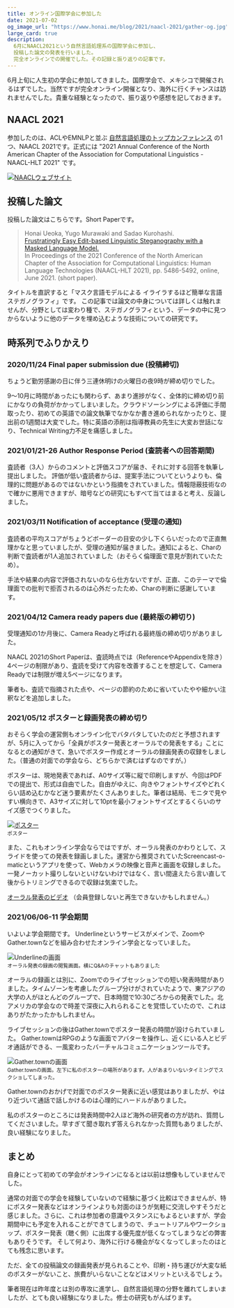 ```yaml
---
title: オンライン国際学会に参加した
date: 2021-07-02
og_image_url: "https://www.honai.me/blog/2021/naacl-2021/gather-og.jpg"
large_card: true
description:
  6月にNAACL2021という自然言語処理系の国際学会に参加し、
  投稿した論文の発表を行いました。
  完全オンラインでの開催でした。その記録と振り返りの記事です。
---
```

6月上旬に人生初の学会に参加してきました。国際学会で、メキシコで開催されるはずでした。当然ですが完全オンライン開催となり、海外に行くチャンスは訪れませんでした。貴重な経験となったので、振り返りや感想を記しておきます。

## NAACL 2021

参加したのは、ACLやEMNLPと並ぶ [自然言語処理のトップカンファレンス](https://qiita.com/mhangyo/items/4eb5add038d6d4e76c79) の1つ、NAACL 2021です。正式には "2021 Annual Conference of the North American Chapter of the Association for Computational Linguistics - NAACL-HLT 2021" です。

[![NAACLウェブサイト](/images/blog/naacl.jpg)](https://2021.naacl.org/)

## 投稿した論文

投稿した論文はこちらです。Short Paperです。

> Honai Ueoka, Yugo Murawaki and Sadao Kurohashi.<br>
> [Frustratingly Easy Edit-based Linguistic Steganography with a Masked Language Model.](https://aclanthology.org/2021.naacl-main.433/)<br>
> In Proceedings of the 2021 Conference of the North American Chapter of the Association for Computational Linguistics: Human Language Technologies (NAACL-HLT 2021), pp. 5486-5492, online, June 2021. (short paper). 

タイトルを直訳すると「マスク言語モデルによる イライラするほど簡単な言語ステガノグラフィ」です。
この記事では論文の中身については詳しくは触れませんが、分野としては変わり種で、ステガノグラフィという、データの中に見つからないように他のデータを埋め込むような技術についての研究です。

## 時系列でふりかえり

### 2020/11/24 **Final paper submission due** (投稿締切)
ちょうど勤労感謝の日に伴う三連休明けの火曜日の夜9時が締め切りでした。

9～10月に時間があったにも関わらず、あまり進捗がなく、全体的に締め切り前にかなりの負荷がかかってしまいました。クラウドソーシングによる評価に手間取ったり、初めての英語での論文執筆でなかなか書き進められなかったりと、提出前の1週間は大変でした。特に英語の添削は指導教員の先生に大変お世話になり、Technical Writing力不足を痛感しました。

### 2021/01/21-26 **Author Response Period** (査読者への回答期間)
査読者（3人）からのコメントと評価スコアが届き、それに対する回答を執筆し提出しました。
評価が低い査読者からは、提案手法についてというよりも、倫理的に問題があるのではないかという指摘をされていました。情報隠蔽技術なので確かに悪用できますが、暗号などの研究にもすべて当てはまると考え、反論しました。

### 2021/03/11 **Notification of acceptance** (受理の通知)
査読者の平均スコアがちょうどボーダーの目安の少し下くらいだったので正直無理かなと思っていましたが、受理の通知が届きました。通知によると、Charの判断で査読者が1人追加されていました（おそらく倫理面で意見が割れていたため）。

手法や結果の内容で評価されないのなら仕方ないですが、正直、このテーマで倫理面での批判で拒否されるのは心外だったため、Charの判断に感謝しています。

### 2021/04/12 **Camera ready papers due** (最終版の締切り)
受理通知の1か月後に、Camera Readyと呼ばれる最終版の締め切りがありました。

NAACL 2021のShort Paperは、査読時点では（ReferenceやAppendixを除き）4ページの制限があり、査読を受けて内容を改善することを想定して、Camera Readyでは制限が増え5ページになります。

筆者も、査読で指摘された点や、ページの節約のために省いていたやや細かい注釈などを追加しました。

### 2021/05/12 **ポスターと録画発表の締め切り**
おそらく学会の運営側もオンライン化でバタバタしていたのだと予想されますが、5月に入ってから「全員がポスター発表とオーラルでの発表をする」ことになるとの通知がきて、急いでポスター作成とオーラルの録画発表の収録をしました。（普通の対面での学会なら、どちらかで済むはずなのですが。）

ポスターは、現地発表であれば、A0サイズ等に縦で印刷しますが、今回はPDFでの提出で、形式は自由でした。自由がゆえに、向きやフォントサイズやどれくらい詰め込むかなど迷う要素がたくさんありました。筆者は結局、モニタで見やすい横向きで、A3サイズに対して10ptを最小フォントサイズとするくらいのサイズ感でつくりました。

[![ポスター](/images/blog/poster.png)](https://cdn.honai.me/other/naacl-2021-poster.pdf)<br>
<small>ポスター</small>

また、これもオンライン学会ならではですが、オーラル発表のかわりとして、スライドを使っての発表を録画しました。運営から推奨されていたScreencast-o-maticというアプリを使って、Webカメラの映像と音声と画面を収録しました。一発ノーカット撮りしないといけないわけではなく、言い間違えたら言い直して後からトリミングできるので収録は気楽でした。

[オーラル発表のビデオ](https://underline.io/lecture/19735-frustratingly-easy-edit-based-linguistic-steganography-with-a-masked-language-model)
（会員登録しないと再生できないかもしれません。）

### 2021/06/06-11 **学会期間**
いよいよ学会期間です。
Underlineというサービスがメインで、ZoomやGather.townなどを組み合わせたオンライン学会となっていました。

![Underlineの画面](/images/blog/underline.jpg)<br>
<small>オーラル発表の録画の閲覧画面。横にQ&Aのチャットもありました</small>

オーラルの録画とは別に、Zoomでのライブセッションでの短い発表時間がありました。タイムゾーンを考慮したグループ分けがされていたようで、東アジアの大学の人がほとんどのグループで、日本時間で10:30ごろからの発表でした。北アメリカの学会なので時差で深夜に入れられることを覚悟していたので、これはありがたかったかもしれません。

ライブセッションの後はGather.townでポスター発表の時間が設けられていました。
Gather.townはRPGのような画面でアバターを操作し、近くにいる人とビデオ通話ができる、一風変わったバーチャルコミュニケーションツールです。

![Gather.townの画面](/images/blog/gather.jpg)<br>
<small>Gather.townの画面。左下に私のポスターの場所があります。人があまりいないタイミングでスクショしてしまった。</small>

Gather.townのおかげで対面でのポスター発表に近い感覚はありましたが、やはり近づいて通話で話しかけるのは心理的にハードルがありました。

私のポスターのところには発表時間中2人ほど海外の研究者の方が訪れ、質問してくださいました。早すぎて聞き取れず答えられなかった質問もありましたが、良い経験になりました。

## まとめ

自身にとって初めての学会がオンラインになるとは以前は想像もしていませんでした。

通常の対面での学会を経験していないので経験に基づく比較はできませんが、特にポスター発表などはオンラインよりも対面のほうが気軽に交流しやすそうだと感じました。さらに、これは参加者の意識やスタンスにもよるといますが、学会期間中にも予定を入れることができてしまうので、チュートリアルやワークショップ、ポスター発表（聴く側）に出席する優先度が低くなってしまうなどの弊害もありそうです。
そして何より、海外に行ける機会がなくなってしまったのはとても残念に思います。

ただ、全ての投稿論文の録画発表が見られることや、印刷・持ち運びが大変な紙のポスターがないこと、旅費がいらないことなどはメリットといえるでしょう。

筆者現在は昨年度とは別の専攻に進学し、自然言語処理の分野を離れてしまいましたが、とても良い経験になりました。修士の研究もがんばります。
